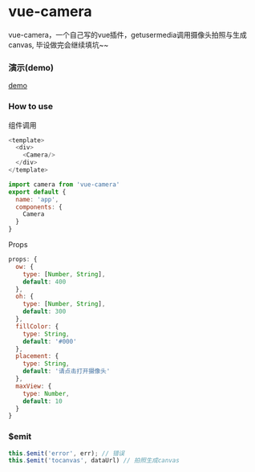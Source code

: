 # vue-camera
vue-camera，一个自己写的vue插件，getusermedia调用摄像头拍照与生成canvas, 毕设做完会继续填坑~~

### 演示(demo)
[demo](https://pollux2015.github.io/vue-camera/)

### How to use

组件调用
```javascript
<template>
  <div>
    <Camera/>
  </div>
</template>

import camera from 'vue-camera'
export default {
  name: 'app',
  components: {
    Camera
  }
}
```

Props
```javascript
props: {
  ow: {
    type: [Number, String],
    default: 400
  },
  oh: {
    type: [Number, String],
    default: 300
  },
  fillColor: {
    type: String,
    default: '#000'
  },
  placement: {
    type: String,
    default: '请点击打开摄像头'
  },
  maxView: {
    type: Number,
    default: 10
  }
}
```

### $emit
```javascript
this.$emit('error', err); // 错误
this.$emit('tocanvas', dataUrl) // 拍照生成canvas
```
